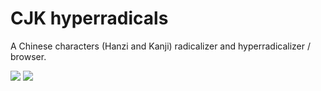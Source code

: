 # CJK hyperradicals

A Chinese characters (Hanzi and Kanji) radicalizer and hyperradicalizer / browser.

<img src="https://i.imgur.com/QfuJz2j.png">
<img src="https://i.imgur.com/OEJu09j.png">
